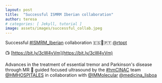 ```yaml
---
layout: post
title:  "Successful ISMRM Iberian collaboration"
author: teresa
# categories: [ Jekyll, tutorial ]
image: assets/images/successful_collab.jpeg
---
```


Successful [#ISMRM_Iberian](https://twitter.com/hashtag/ISMRM_Iberian?src=hashtag_click) collaboration 🇪🇸🤝🇵🇹 [@rtppt](https://twitter.com/rtppt)

📺 [https://bit.ly/3cW4yVm](https://bit.ly/3cW4yVm)

Advances in the treatment of essential tremor and Parkinson's disease through MR 🧲 guided focused ultrasound by the [#hmCINAC](https://twitter.com/hashtag/hmCINAC?src=hashtag_click) team [@HMHOSPITALES](https://twitter.com/HMHOSPITALES) in collaboration with [@IMMolecular](https://twitter.com/IMMolecular) [@medicina_lisboa](https://twitter.com/medicina_lisboa)
